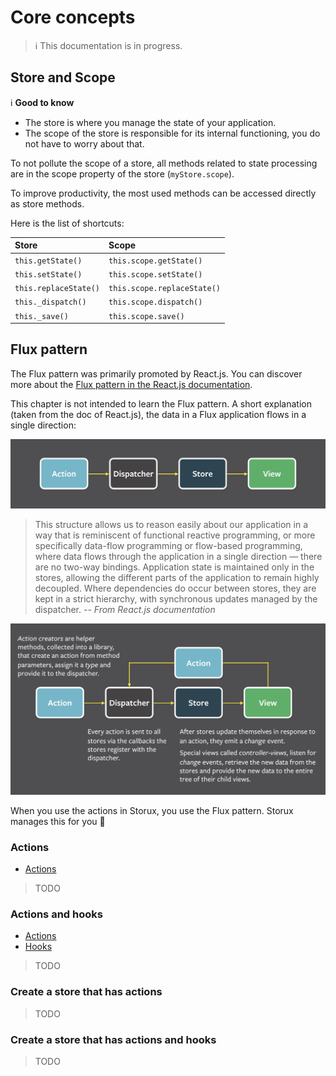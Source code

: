 # Core concepts

> ℹ️ This documentation is in progress.

## Store and Scope

ℹ️ __Good to know__

* The store is where you manage the state of your application.
* The scope of the store is responsible for its internal functioning, you do not have to worry about that.

To not pollute the scope of a store, all methods related to state processing are in the scope property of the store (`myStore.scope`).

To improve productivity, the most used methods can be accessed directly as store methods.

Here is the list of shortcuts:

| Store | Scope |
|:-----|:-----|
| `this.getState()` | `this.scope.getState()` |
| `this.setState()` | `this.scope.setState()` |
| `this.replaceState()` | `this.scope.replaceState()` |
| `this._dispatch()` | `this.scope.dispatch()` |
| `this._save()` | `this.scope.save()` |

## Flux pattern

The Flux pattern was primarily promoted by React.js. You can discover more about the [Flux pattern in the React.js documentation](https://facebook.github.io/flux/docs/in-depth-overview/).

This chapter is not intended to learn the Flux pattern. A short explanation (taken from the doc of React.js), the data in a Flux application flows in a single direction:

![Flux Pattern](assets/img/flux-simple-f8-diagram-1300w.png)

> This structure allows us to reason easily about our application in a way that is reminiscent of functional reactive programming, or more specifically data-flow programming or flow-based programming, where data flows through the application in a single direction — there are no two-way bindings. Application state is maintained only in the stores, allowing the different parts of the application to remain highly decoupled. Where dependencies do occur between stores, they are kept in a strict hierarchy, with synchronous updates managed by the dispatcher.
 -- <cite>From React.js documentation</cite>

![Flux Pattern](assets/img/flux-simple-f8-diagram-explained-1300w.png)

When you use the actions in Storux, you use the Flux pattern. Storux manages this for you 💪

### Actions

* [Actions](actions.md)

> TODO

### Actions and hooks

* [Actions](actions.md)
* [Hooks](hooks.md)

> TODO

### Create a store that has actions

> TODO

### Create a store that has actions and hooks

> TODO